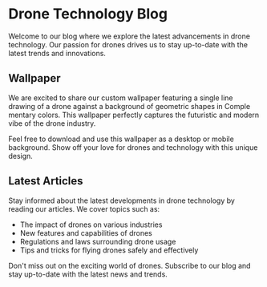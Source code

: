 <!--
Write me markdown content of website with wallpaper:

"A wallpaper with a single line drawing of a drone, against a background of geometric shapes in Com<wbr>ple<wbr>men<wbr>ta<wbr>ry colors."

The header of the page should not be copy of the text but rather a real content of the website which is using this wallpaper.
-->

<!--font:Inter-->

# Drone Technology Blog

Welcome to our blog where we explore the latest advancements in drone technology. Our passion for drones drives us to stay up-to-date with the latest trends and innovations.

## Wallpaper

We are excited to share our custom wallpaper featuring a single line drawing of a drone against a background of geometric shapes in Com<wbr>ple<wbr>men<wbr>ta<wbr>ry colors. This wallpaper perfectly captures the futuristic and modern vibe of the drone industry.

Feel free to download and use this wallpaper as a desktop or mobile background. Show off your love for drones and technology with this unique design.

## Latest Articles

Stay informed about the latest developments in drone technology by reading our articles. We cover topics such as:

-   The impact of drones on various industries
-   New features and capabilities of drones
-   Regulations and laws surrounding drone usage
-   Tips and tricks for flying drones safely and effectively

Don't miss out on the exciting world of drones. Subscribe to our blog and stay up-to-date with the latest news and trends.
